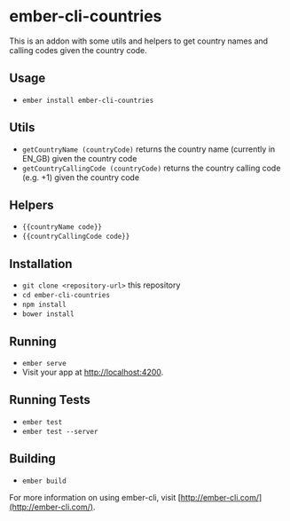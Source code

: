 # ember-cli-countries

This is an addon with some utils and helpers to get country names and calling codes given the country code.

## Usage

* `ember install ember-cli-countries`

## Utils

* `getCountryName (countryCode)` returns the country name (currently in EN_GB) given the country code
* `getCountryCallingCode (countryCode)` returns the country calling code (e.g. +1) given the country code

## Helpers

* `{{countryName code}}`
* `{{countryCallingCode code}}`

## Installation

* `git clone <repository-url>` this repository
* `cd ember-cli-countries`
* `npm install`
* `bower install`

## Running

* `ember serve`
* Visit your app at [http://localhost:4200](http://localhost:4200).

## Running Tests

* `ember test`
* `ember test --server`

## Building

* `ember build`

For more information on using ember-cli, visit [http://ember-cli.com/](http://ember-cli.com/).
